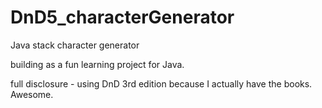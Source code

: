 # DnD5_characterGenerator
Java stack character generator

building as a fun learning project for Java.

full disclosure - using DnD 3rd edition because I actually have the books. Awesome. 
